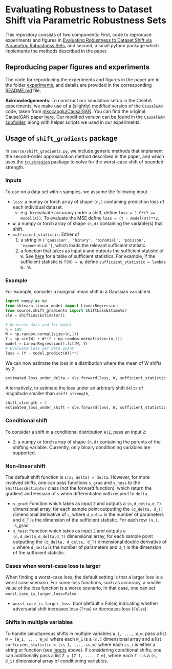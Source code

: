 # Evaluating Robustness to Dataset Shift via Parametric Robustness Sets
This repository consists of two components: First, code to reproduce experiments and figures in [Evaluating Robustness to Dataset Shift via Parametric Robustness Sets](https://arxiv.org/abs/2205.15947), and second, a small python package which implements the methods described in the paper.

## Reproducing paper figures and experiments
The code for reproducing the experiments and figures in the paper are in the folder [experiments](experiments), and details are provided in the corresponding [README.md](experiments/README.md) file. 

**Acknowledgements**: To construct our simulation setup in the CelebA experiments, we make use of a (slightly) modified version of the `CausalGAN` code, taken from [mkocaoglu/CausalGAN](https://github.com/mkocaoglu/CausalGAN). You can find the original CausalGAN paper [here](https://arxiv.org/abs/1709.02023).  Our modified version can be found in the `CausalGAN` [subfolder](experiments/celeb_gan/CausalGAN), along with helper scripts we used in our experiments.

## Usage of `shift_gradients` package
In `source/shift_gradients.py`, we include generic methods that implement the second-order approximation method described in the paper, and which uses the [`trustregion`](https://github.com/lindonroberts/trust-region) package to solve for the worst-case shift of bounded strength.

### <a name="input-section"></a> Inputs 
To use on a data set with `n` samples, we assume the following input
- `loss`: a numpy or torch array of shape `(n,)` containing prediction loss of each individual dataset. 
    - e.g. to evaluate accuracy under a shift, define `loss = 1.0*(Y == model(X))`. To evaluate the MSE define `loss = (Y - model(X))**2`.
- `W`: a numpy or torch array of shape `(n,d)` containing the variable(s) that shift. 
- `sufficient_statistic`: Either of
    1. a string in `['gaussian', 'binary', 'binomial', 'poisson', 'exponential']`, which loads the relevant sufficient statistic. 
    2. a function that takes as input `W` and outputs the sufficient statistic of `W`. See [here](https://en.wikipedia.org/wiki/Exponential_family#Table_of_distributions) for a table of sufficient statistics. For example, if the sufficient statistic is `T(W) = W`, define `sufficient_statistic = lambda W: W`. 


### Example
For example, consider a marginal mean shift in a Gaussian variable `W`. 
```Python
import numpy as np
from sklearn.linear_model import LinearRegression
from source.shift_gradients import ShiftLossEstimator
sle = ShiftLossEstimator()

# Generate data and fit model
n = 100
W = np.random.normal(size=(n,1))
Y = np.sin(W) + W**2 + np.random.normal(size=(n,1))
model = LinearRegression().fit(W, Y)
# Evaluate loss per data point 
loss = (Y - model.predict(W))**2

```

We can now estimate the loss in a distribution where the mean of W shifts by 2.
```Python
estimated_loss_under_delta = sle.forward(loss, W, sufficient_statistic='gaussian', delta=2.0)
```
Alternatively, to estimate the loss under an arbitrary shift `delta` of magnitude smaller than `shift_strength`, 
```Python
shift_strength = 2
estimated_loss_under_shift = sle.forward(loss, W, sufficient_statistic='gaussian', shift_strength=shift_strength)
```

### Conditional shift
To consider a shift in a conditional distribution `W|Z`, pass an input `Z`:
- `Z`: a numpy or torch array of shape `(n,d)` containing the parents of the shifting variable. Currently, only binary conditioning variables are supported. 

### Non-linear shift
The default shift function is `s(Z; delta) = delta`. However, for more involved shifts, one can pass functions `s_grad` and `s_hess` to the `ShiftLossEstimator` class (not the forward function),  which return the gradient and Hessian of `s` when differentiated with respect to `delta`.
- `s_grad`: Function which takes as input `Z` and outputs a `(n,d_delta,d_T)` dimensional array, for each sample point outputting the `(d_delta, d_T)` dimensional derivative of `s`, where `d_delta` is the number of parameters and `d_T` is the dimension of the sufficient statistic. For each row `(n,)`, `s_grad
- `s_hess`: Function which takes as input `Z` and outputs a `(n,d_delta,d_delta,d_T)` dimensional array, for each sample point outputting the `(d_delta, d_delta, d_T)` dimensional double derivative of `s` where `d_delta` is the number of parameters and `d_T` is the dimension of the sufficient statistic. 

### Cases when worst-case loss is larger
When finding a worst-case loss, the default setting is that a larger loss is a worst case scenario. For some loss functions, such as accuracy, a smaller value of the loss function is a worse scenario. In that case, one can set `worst_case_is_larger_loss=False`. 
- `worst_case_is_larger_loss`: bool (default = False) indicating whether adversarial shift increases loss (`True`) or decreases loss (`False`).

### Shifts in multiple variables
To handle simultaneous shifts in multiple variables `W_1, ..., W_m`, pass a list `W = [W_1, ..., W_m]` where each `W_i` is a `(n,)` dimensional array and a list `sufficient_statistic = [ss_1, ..., ss_m]` where each `ss_i` is either a string or function (see [Inputs](#input-section) above). 
If considering conditional shifts, one can additionally pass a list `Z = [Z_1, ..., Z_m]`, where each `Z_i` is a `(n, d_i)` dimensional array of conditioning variables.
